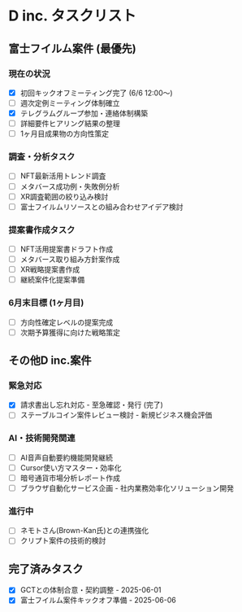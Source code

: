 # D inc. タスクリスト

## 富士フイルム案件 (最優先)

### 現在の状況
- [x] 初回キックオフミーティング完了 (6/6 12:00〜)
- [ ] 週次定例ミーティング体制確立
- [x] テレグラムグループ参加・連絡体制構築
- [ ] 詳細要件ヒアリング結果の整理
- [ ] 1ヶ月目成果物の方向性策定

### 調査・分析タスク
- [ ] NFT最新活用トレンド調査
- [ ] メタバース成功例・失敗例分析
- [ ] XR調査範囲の絞り込み検討
- [ ] 富士フイルムリソースとの組み合わせアイデア検討

### 提案書作成タスク
- [ ] NFT活用提案書ドラフト作成
- [ ] メタバース取り組み方針案作成
- [ ] XR戦略提案書作成
- [ ] 継続案件化提案準備

### 6月末目標 (1ヶ月目)
- [ ] 方向性確定レベルの提案完成
- [ ] 次期予算獲得に向けた戦略策定

## その他D inc.案件

### 緊急対応
- [x] 請求書出し忘れ対応 - 至急確認・発行 (完了)
- [ ] ステーブルコイン案件レビュー検討 - 新規ビジネス機会評価

### AI・技術開発関連
- [ ] AI音声自動要約機能開発継続
- [ ] Cursor使い方マスター・効率化
- [ ] 暗号通貨市場分析レポート作成
- [ ] ブラウザ自動化サービス企画 - 社内業務効率化ソリューション開発

### 進行中
- [ ] ネモトさん(Brown-Kan氏)との連携強化
- [ ] クリプト案件の技術的検討

## 完了済みタスク
- [x] GCTとの体制合意・契約調整 - 2025-06-01
- [x] 富士フイルム案件キックオフ準備 - 2025-06-06